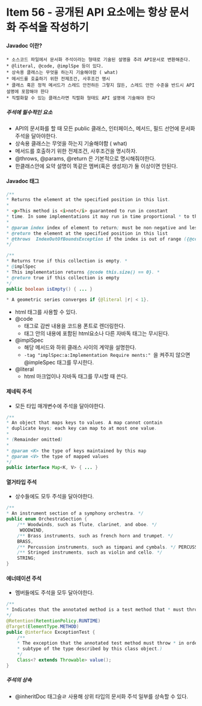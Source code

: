 # Item 56 - 공개된 API 요소에는 항상 문서화 주석을 작성하기


#### Javadoc 이란?
	* 소스코드 파일에서 문서화 주석이라는 형태로 기술된 설명을 추려 API문서로 변환해준다.
	* @literal, @code, @implSpe 등이 있다.
	* 상속용 클래스는 무엇을 하는지 기술해야함 ( what)
	* 메서드를 호출하기 위한 전제조건, 사후조건 명시
	* 클래스 혹은 정적 메서드가 스레드 안전하든 그렇지 않든, 스레드 안전 수준을 반드시 API 설명에 포함해야 한다
	* 직렬화할 수 있는 클래스라면 직렬화 형태도 API 설명에 기술해야 한다

##### 주석에 필수적인 요소
* API의 문서화를 할 때 모든 public 클래스, 인터페이스, 메서드, 필드 선언에 문서화 주석을 달아야한다.
* 상속용 클래스는 무엇을 하는지 기술해야함 ( what)
* 메서드를 호출하기 위한 전제조건, 사후조건을 명시하자.
* @throws, @params, @return 은 기본적으로 명시해줘야한다.
* 한클래스안에 요약 설명이 똑같은 멤버(혹은 생성자)가 둘 이상이면 안된다.

#### Javadoc 태그
```java
/**
* Returns the element at the specified position in this list.
*
* <p>This method is <i>not</i> guaranteed to run in constant
* time. In some implementations it may run in time proportional * to the element position.
*
* @param index index of element to return; must be non-negative and less than the size of this list
* @return the element at the specified position in this list 
* @throws  IndexOutOfBoundsException if the index is out of range ({@code index < 0 || index >= this.size()})
*/

/**
* Returns true if this collection is empty. *
* @implSpec
* This implementation returns {@code this.size() == 0}. *
* @return true if this collection is empty
*/
public boolean isEmpty() { ... }

* A geometric series converges if {@literal |r| < 1}.
```
* html 태그를 사용할 수 있다.
* @code
	* 태그로 감싼 내용을 코드용 폰트로 렌더링한다.
	* 태그 안의 내용에 포함된 html요소나 다른 자바독 태그는 무시된다. 
* @implSpec
	* 해당 메서드와 하위 클래스 사이의 계약을 설명한다.
	*  `-tag "implSpec:a:Implementation Require ments:" `을 켜주지 않으면 @impleSpec 태그를 무시한다.
* @literal
	* html 마크업이나 자바독 태그를 무시할 때 쓴다.

#### 제네릭 주석
* 모든 타입 매개변수에 주석을 달아야한다.
```java
/**
* An object that maps keys to values. A map cannot contain
* duplicate keys; each key can map to at most one value. 
*
* (Remainder omitted) 
*
* @param <K> the type of keys maintained by this map 
* @param <V> the type of mapped values
*/
public interface Map<K, V> { ... }
```
#### 열거타입 주석
* 상수들에도 모두 주석을 달아야한다.
```java
/**
* An instrument section of a symphony orchestra. */
public enum OrchestraSection {
	/** Woodwinds, such as flute, clarinet, and oboe. */
	 WOODWIND,
	/** Brass instruments, such as french horn and trumpet. */ 
	BRASS,
	/** Percussion instruments, such as timpani and cymbals. */ PERCUSSION,
	/** Stringed instruments, such as violin and cello. */
	STRING; 
}
```
#### 에너테이션 주석
* 멤버들에도 주석을 모두 달아야한다.
```java
/**
* Indicates that the annotated method is a test method that * must throw the designated exception to pass.
*/
@Retention(RetentionPolicy.RUNTIME) 
@Target(ElementType.METHOD)
public @interface ExceptionTest {
	/**
	* The exception that the annotated test method must throw * in order to pass. (The test is permitted to throw any
	* subtype of the type described by this class object.)
	*/
	Class<? extends Throwable> value(); 
}
```
##### 주석의 상속
* @inheritDoc 태그슬ㄹ 사용해 상위 타입의 문서화 주석 일부를 상속할 수 있다.
<!--
```java

```
 -->
